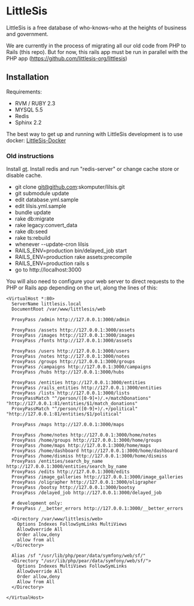LittleSis
======

LittleSis is a free database of who-knows-who at the heights of business and government.

We are currently in the process of migrating all our old code from PHP to Rails (this repo). But for now, this rails app must be run in parallel with the PHP app (https://github.com/littlesis-org/littlesis)

Installation
------------

Requirements:
- RVM / RUBY 2.3
- MYSQL 5.5
- Redis
- Sphinx 2.2

The best way to get up and running with LittleSis development is to use docker: [LittleSis-Docker](https://github.com/aepyornis/littlesis-docker)




### Old instructions

Install [qt](http://www.qt.io/developers/). Install redis and run "redis-server" or change cache store or disable cache.

- git clone git@github.com:skomputer/lilsis.git
- git submodule update
- edit database.yml.sample
- edit lilsis.yml.sample
- bundle update
- rake db:migrate
- rake legacy:convert_data
- rake db:seed
- rake ts:rebuild
- whenever --update-cron lilsis
- RAILS_ENV=production bin/delayed_job start
- RAILS_ENV=production rake assets:precompile
- RAILS_ENV=production rails s
- go to http://localhost:3000

You will also need to configure your web server to direct requests to the PHP or Rails app depending on the url, along the lines of this:

    <VirtualHost *:80>
      ServerName littlesis.local
      DocumentRoot /var/www/littlesis/web

      ProxyPass /admin http://127.0.0.1:3000/admin

      ProxyPass /assets http://127.0.0.1:3000/assets
      ProxyPass /images http://127.0.0.1:3000/images
      ProxyPass /fonts http://127.0.0.1:3000/assets

      ProxyPass /users http://127.0.0.1:3000/users
      ProxyPass /notes http://127.0.0.1:3000/notes
      ProxyPass /groups http://127.0.0.1:3000/groups
      ProxyPass /campaigns http://127.0.0.1:3000/campaigns
      ProxyPass /hubs http://127.0.0.1:3000/hubs

      ProxyPass /entities http://127.0.0.1:3000/entities
      ProxyPass /rails_entities http://127.0.0.1:3000/entities
      ProxyPass /lists http://127.0.0.1:3000/lists
      ProxyPassMatch "^/person/([0-9]+)/.+/matchDonations" "http://127.0.0.1:81/entities/$1/match_donations"
      ProxyPassMatch "^/person/([0-9]+)/.+/political" "http://127.0.0.1:81/entities/$1/political"

      ProxyPass /maps http://127.0.0.1:3000/maps

      ProxyPass /home/notes http://127.0.0.1:3000/home/notes
      ProxyPass /home/groups http://127.0.0.1:3000/home/groups
      ProxyPass /home/maps http://127.0.0.1:3000/home/maps
      ProxyPass /home/dashboard http://127.0.0.1:3000/home/dashboard
      ProxyPass /home/dismiss http://127.0.0.1:3000/home/dismiss
      ProxyPass /entities/search_by_name http://127.0.0.1:3000/entities/search_by_name
      ProxyPass /edits http://127.0.0.1:3000/edits
      ProxyPass /image_galleries http://127.0.0.1:3000/image_galleries
      ProxyPass /oligrapher http://127.0.0.1:3000/oligrapher
      ProxyPass /bootsy http://127.0.0.1:3000/bootsy
      ProxyPass /delayed_job http://127.0.0.1:3000/delayed_job

      # development only:
      ProxyPass /__better_errors http://127.0.0.1:3000/__better_errors

      <Directory /var/www/littlesis/web>
        Options Indexes FollowSymLinks MultiViews
        AllowOverride All
        Order allow,deny
        allow from all
      </Directory>

      Alias /sf "/usr/lib/php/pear/data/symfony/web/sf/"
      <Directory "/usr/lib/php/pear/data/symfony/web/sf/">
        Options Indexes MultiViews FollowSymLinks
        AllowOverride All
        Order allow,deny
        Allow from All
      </Directory>
      
    </VirtualHost>
